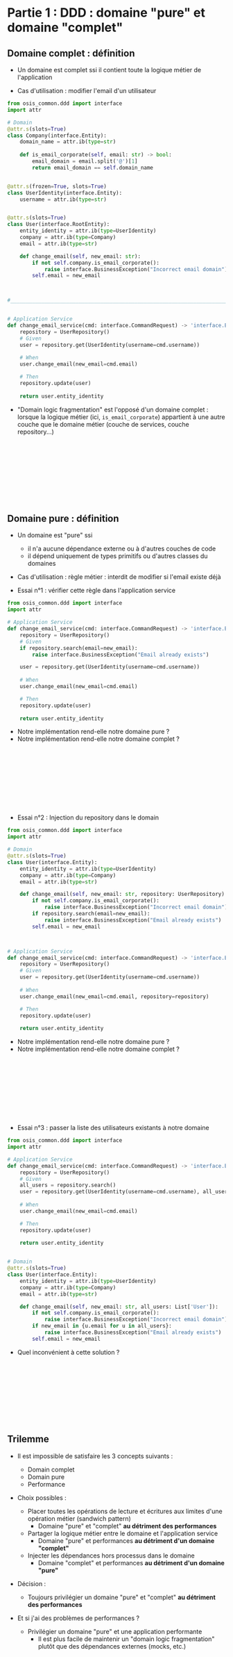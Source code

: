# Partie 1 : DDD : domaine "pure" et domaine "complet"

## Domaine complet : définition

- Un domaine est complet ssi il contient toute la logique métier de l'application

- Cas d'utilisation : modifier l'email d'un utilisateur

```python
from osis_common.ddd import interface
import attr

# Domain
@attr.s(slots=True)
class Company(interface.Entity):
    domain_name = attr.ib(type=str)
    
    def is_email_corporate(self, email: str) -> bool:
        email_domain = email.split('@')[1]
        return email_domain == self.domain_name


@attr.s(frozen=True, slots=True)
class UserIdentity(interface.Entity):
    username = attr.ib(type=str)


@attr.s(slots=True)
class User(interface.RootEntity):
    entity_identity = attr.ib(type=UserIdentity)
    company = attr.ib(type=Company)
    email = attr.ib(type=str)

    def change_email(self, new_email: str):
        if not self.company.is_email_corporate():
            raise interface.BusinessException("Incorrect email domain")
        self.email = new_email



#_____________________________________________________________________________________


# Application Service
def change_email_service(cmd: interface.CommandRequest) -> 'interface.EntityIdentity':
    repository = UserRepository()
    # Given
    user = repository.get(UserIdentity(username=cmd.username))
    
    # When
    user.change_email(new_email=cmd.email)

    # Then
    repository.update(user)
    
    return user.entity_identity
```

- "Domain logic fragmentation" est l'opposé d'un domaine complet : lorsque la logique métier (ici, `is_email_corporate`)
appartient à une autre couche que le domaine métier (couche de services, couche repository...)


<br/><br/><br/><br/><br/><br/><br/><br/>



## Domaine pure : définition

- Un domaine est "pure" ssi
    - il n'a aucune dépendance externe ou à d'autres couches de code
    - il dépend uniquement de types primitifs ou d'autres classes du domaines

- Cas d'utilisation : règle métier : interdit de modifier si l'email existe déjà

- Essai n°1 : vérifier cette règle dans l'application service
```python
from osis_common.ddd import interface
import attr

# Application Service
def change_email_service(cmd: interface.CommandRequest) -> 'interface.EntityIdentity':
    repository = UserRepository()
    # Given
    if repository.search(email=new_email):
        raise interface.BusinessException("Email already exists")

    user = repository.get(UserIdentity(username=cmd.username))
    
    # When
    user.change_email(new_email=cmd.email)

    # Then
    repository.update(user)
    
    return user.entity_identity

```


- Notre implémentation rend-elle notre domaine pure ?
- Notre implémentation rend-elle notre domaine complet ?


<br/><br/><br/><br/><br/><br/><br/><br/>

- Essai n°2 : Injection du repository dans le domain

```python
from osis_common.ddd import interface
import attr

# Domain
@attr.s(slots=True)
class User(interface.Entity):
    entity_identity = attr.ib(type=UserIdentity)
    company = attr.ib(type=Company)
    email = attr.ib(type=str)

    def change_email(self, new_email: str, repository: UserRepository):
        if not self.company.is_email_corporate():
            raise interface.BusinessException("Incorrect email domain")
        if repository.search(email=new_email):
            raise interface.BusinessException("Email already exists")
        self.email = new_email



# Application Service
def change_email_service(cmd: interface.CommandRequest) -> 'interface.EntityIdentity':
    repository = UserRepository()
    # Given
    user = repository.get(UserIdentity(username=cmd.username))
    
    # When
    user.change_email(new_email=cmd.email, repository=repository)

    # Then
    repository.update(user)
    
    return user.entity_identity

```

- Notre implémentation rend-elle notre domaine pure ?
- Notre implémentation rend-elle notre domaine complet ?
 


<br/><br/><br/><br/><br/><br/><br/><br/>


- Essai n°3 : passer la liste des utilisateurs existants à notre domaine

```python
from osis_common.ddd import interface
import attr

# Application Service
def change_email_service(cmd: interface.CommandRequest) -> 'interface.EntityIdentity':
    repository = UserRepository()
    # Given
    all_users = repository.search()
    user = repository.get(UserIdentity(username=cmd.username), all_users=all_users)
    
    # When
    user.change_email(new_email=cmd.email)

    # Then
    repository.update(user)
    
    return user.entity_identity


# Domain
@attr.s(slots=True)
class User(interface.Entity):
    entity_identity = attr.ib(type=UserIdentity)
    company = attr.ib(type=Company)
    email = attr.ib(type=str)

    def change_email(self, new_email: str, all_users: List['User']):
        if not self.company.is_email_corporate():
            raise interface.BusinessException("Incorrect email domain")
        if new_email in {u.email for u in all_users}:
            raise interface.BusinessException("Email already exists")
        self.email = new_email

```

- Quel inconvénient à cette solution ? 

<br/><br/><br/><br/><br/><br/><br/><br/>


## Trilemme

- Il est impossible de satisfaire les 3 concepts suivants : 
    - Domain complet
    - Domain pure
    - Performance

- Choix possibles :
    - Placer toutes les opérations de lecture et écritures aux limites d'une opération métier (sandwich pattern)
        - Domaine "pure" et "complet" **au détriment des performances**
    - Partager la logique métier entre le domaine et l'application service
        - Domaine "pure" et performances **au détriment d'un domaine "complet"**
    - Injecter les dépendances hors processus dans le domaine
        - Domaine "complet" et performances **au détriment d'un domaine "pure"**

- Décision : 
    - Toujours privilégier un domaine "pure" et "complet" **au détriment des performances**

- Et si j'ai des problèmes de performances ? 
    - Privilégier un domaine "pure" et une application performante
        - Il est plus facile de maintenir un "domain logic fragmentation" plutôt que des dépendances externes (mocks, etc.)

        
<br/><br/><br/><br/><br/><br/><br/><br/>


## Questions

- Puis-je faire des tryexcept dans un application service ? 
- Puis-je placer un IF dans un application service ?
- Puis-je lancer une BusinessException dans un application service ?
- Validator pour AcademicEvent est-il pure ?


## Exercices dans le code

- program_management.ddd.service.write.create_standard_program_tree_service.create_standard_program_tree
- program_management.ddd.service.write.paste_element_service.paste_element
- program_management.ddd.service.write.update_program_tree_version_service.update_program_tree_version
- education_group.ddd.service.write.delete_orphan_training_service.delete_orphan_training
- education_group.ddd.service.write.copy_training_service.copy_training_to_next_year
- program_management.ddd.service.write.up_link_service.up_link
- education_group.ddd.service.write.update_group_service.update_group



<br/><br/><br/><br/>

-------------------------------

<br/><br/><br/><br/>




# Partie 2 : DDD

## Différence entre "domain service" et "application service"

### Différence principale
- Les "domain services" contiennent de la logique métier alors que les "application services" n'en contiennent pas

### Application service
- Un application service représente un service qui effectue une action métier complète
- Given - when - then facilement identifiable
- Orchestre les appels dans les différentes couches (Repository, Domaine, DomaineService)



### Domain service
- Un domain service est un service qui encapsule une logique métier qui ne sait pas être représenté par un Entity ou à un ValueObject,
et qui ne représente pas un cas d'utilisation en tant que tel.
- Quand utiliser un DomainService ? 
    - Lorsque notre domaine ne peut pas être "complet" à cause des performances
        - Exemple : Vérifier si l'email d'un utilisateur existe
    - Pour préserver notre domaine "pure"
        - Exemple : Calculer la date de fin de report d'une formation (injecter le calendrier académique dans notre domaine le rendrait "impure")
    - Lorsque notre use case se comporte différemment en fonction du résultat d'un service extérieur
    - Lorsque notre use case est dépendant d'un service technique / extérieur au domaine
        - Exemple : Générer d'un numéro de séquence (dépendance externe : base de données)
        - Exemple : Attacher un groupement dans le contenu d'une formation n'est possible que si le cache contient un groupement et peut être vidé (dépendance externe : système de cache)
- Exemple codé : 
```python
from decimal import Decimal
from osis_common.ddd import interface
from external.dependency.gateway import payment_gateway



# Application service (use case) "retirer de l'argent sur un distributeur automatique de billets"
def withdraw_money(amount: Decimal) -> interface.EntityIdentity:
    repository = ATMRepository()    
    atm = repository.get()  # distributeur automatique de billets

    # Charge le montant avec une commission pour le facturer à travers un gateway
    amount_with_commission = atm.calculate_amount_with_commission(amount)
    result = payment_gateway.charge_payment(amount_with_commission)  # dépendance externe

    if result.is_failure():
        # Logique métier : ce "if" décide si l'argent sera finalement retiré de l'ATM ou non. 
        raise interface.BusinessException("Couldn't charge the payment from the gateway")
    
    atm.dispense_money(amount)
    
    repository.update(atm)
    
    return atm.entity_identity
    
```


<br/><br/><br/><br/><br/><br/><br/><br/>


- Solution : Domain service

```python
from decimal import Decimal
from osis_common.ddd import interface
from external.dependency.gateway import payment_gateway


# Application service
def withdraw_money(amount: Decimal) -> interface.EntityIdentity:
    repository = ATMRepository()
    atm = repository.get()  # distributeur automatique de billets
    AtmWithdrawMoney.withdraw_money(atm, amount, payment_gateway)
    repository.update(atm)
    
    return atm.entity_identity


# Domain service
class AtmWithdrawMoney(interface.DomainService):
    def withdraw_money(self, atm: ATM, amount: Decimal, payment_gateway) -> None:
    
        amount_with_commission = atm.calculate_amount_with_commission(amount)
        result = payment_gateway.charge_payment(amount_with_commission)  # dépendance externe
    
        if result.is_failure():
            return atm.entity_identity
        
        atm.dispense_money(amount)


    
```



## Questions

- Puis-je appeler un application service dans un domain service ?
- Puis-je appeler un Domain service dans un application service ?



<br/><br/><br/><br/><br/><br/><br/><br/>



## Taille d'un agrégat (RootEntity)

- Rappel : un agrégat est un objet représentant un objet métier dans le domaine

- Rappel : un agrégat est public d'utilisation (accessible par les couches ayant accès à la couche "domaine")

- Un agrégat définit la limite d'une transaction dans notre application
    - Toute modification d'un agrégat **doit** être consistant en tout temps
    - Pas possible de persister un agrégat en plusieurs fois (transactions)

- Un grand agrégat 
    - amène la simplicité
        - plus facile d'assurer la consistance des invariants métier car par de dépendances externes
    - au détriment des performances
        - nécessaire de charger plus de données pour assurer la consistance des invariants
    - Domaine "complet" **au détriment des performances**

- Un petit agrégat 
    - amène la performance
        - possibilité de modifier les petits agrégats simultanément
        - pas besoin de charger toute la 
    - au détriment de la simplicité
        - la logique est séparée dans différents agrégats
        - dépendances externes dans les services (plus compliqué)
    - Application performante **au détriment d'un domaine "complet"**


- Taille d'un agrégat peut être influencée par le métier : 
    - Exemple : Un groupement peut-il exister sans ProgramTree ?
        - Oui -> transactions différentes : groupement peut être séparé de l'agrégat
    - Exemple : Les liens entre groupements peuvent-ils exister sans ProgramTree ?
        - Non -> transaction commune : les liens font partie intégrante du ProgramTree


## Conclusion (pour Osis)
- Privilégier les grands agrégats au détriment des performances
- Plusieurs agrégats possibles dans un même domaine
    - Note : un nombre grandissant d'agrégats dans un même domaine est signe que notre domaine 
    vise une problématique métier trop large

